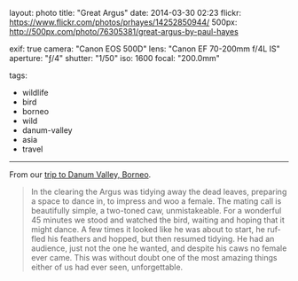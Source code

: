 layout: photo
title: "Great Argus"
date: 2014-03-30 02:23
flickr: https://www.flickr.com/photos/prhayes/14252850944/
500px: http://500px.com/photo/76305381/great-argus-by-paul-hayes

exif: true
camera: "Canon EOS 500D"
lens: "Canon EF 70-200mm f/4L IS"
aperture: "ƒ/4"
shutter: "1/50"
iso: 1600
focal: "200.0mm"

tags:
  - wildlife
  - bird
  - borneo
  - wild
  - danum-valley
  - asia
  - travel
---

From our [trip to Danum Valley, Borneo](http://www.sam-and-paul.com/2014/05/borneo-rainforest-lodge/).

> In the clear­ing the Argus was tidy­ing away the dead leaves, prepar­ing a space to dance in, to impress and woo a female. The mat­ing call is beau­ti­fully sim­ple, a two-toned caw, unmis­take­able. For a won­der­ful 45 min­utes we stood and watched the bird, wait­ing and hop­ing that it might dance. A few times it looked like he was about to start, he ruf­fled his feath­ers and hopped, but then resumed tidy­ing. He had an audi­ence, just not the one he wanted, and despite his caws no female ever came. This was with­out doubt one of the most amaz­ing things either of us had ever seen, unforgettable.
